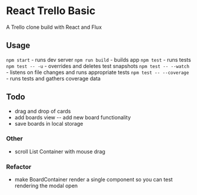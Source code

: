 # React Trello Basic

A Trello clone build with React and Flux

## Usage

`npm start` - runs dev server
`npm run build` - builds app
`npm test` - runs tests
`npm test -- -u` - overrides and deletes test snapshots
`npm test -- --watch` - listens on file changes and runs appropriate tests
`npm test -- --coverage` - runs tests and gathers coverage data

## Todo

- drag and drop of cards
- add boards view
-- add new board functionality
- save boards in local storage

### Other

- scroll List Container with mouse drag

### Refactor

- make BoardContainer render a single component so you can test rendering the modal open
